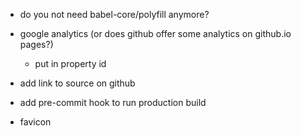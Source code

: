 - do you not need babel-core/polyfill anymore?

- google analytics (or does github offer some analytics on github.io pages?)
    - put in property id
- add link to source on github
- add pre-commit hook to run production build
- favicon
